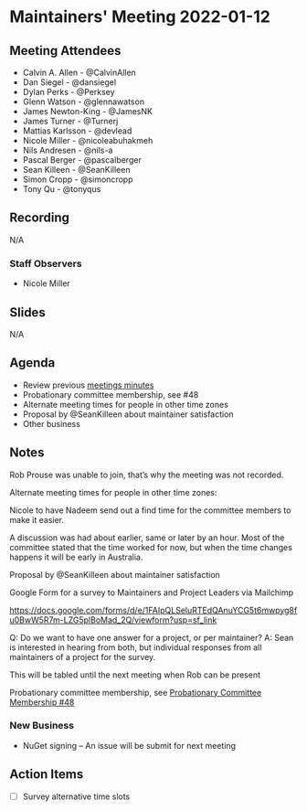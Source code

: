 # Maintainers' Meeting 2022-01-12

## Meeting Attendees

- Calvin A. Allen - @CalvinAllen
- Dan Siegel - @dansiegel
- Dylan Perks - @Perksey 
- Glenn Watson - @glennawatson
- James Newton-King - @JamesNK
- James Turner - @Turnerj
- Mattias Karlsson - @devlead
- Nicole Miller - @nicoleabuhakmeh
- Nils Andresen - @nils-a
- Pascal Berger - @pascalberger
- Sean Killeen - @SeanKilleen
- Simon Cropp - @simoncropp
- Tony Qu - @tonyqus

## Recording

N/A

### Staff Observers

- Nicole Miller

## Slides

N/A

## Agenda

- Review previous [meetings minutes](https://github.com/dotnet-foundation/wg-maintainers/blob/main/Meetings/2021-12-08-meeting-minutes.md)
- Probationary committee membership, see #48
- Alternate meeting times for people in other time zones
- Proposal by @SeanKilleen about maintainer satisfaction
- Other business


## Notes

Rob Prouse was unable to join, that’s why the meeting was not recorded.


Alternate meeting times for people in other time zones:

Nicole to have Nadeem send out a find time for the committee members to make it easier.

A discussion was had about earlier, same or later by an hour. Most of the committee stated that the time worked for now, but when the time changes happens it will be early in Australia.

Proposal by @SeanKilleen about maintainer satisfaction

Google Form for a survey to Maintainers and Project Leaders via Mailchimp

https://docs.google.com/forms/d/e/1FAIpQLSeluRTEdQAnuYCG5t6mwpyg8fu0BwW5R7m-LZG5plBoMad_2Q/viewform?usp=sf_link

Q: Do we want to have one answer for a project, or per maintainer?
A:  Sean is interested in hearing from both, but individual responses from all maintainers of a project for the survey.

This will be tabled until the next meeting when Rob can be present

Probationary committee membership, see [Probationary Committee Membership #48](https://github.com/dotnet-foundation/wg-maintainers/issues/48)

### New Business

- NuGet signing – An issue will be submit for next meeting

## Action Items

- [ ] Survey alternative time slots
